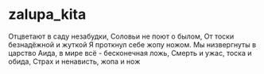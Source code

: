# zalupa_kita
Отцветают в саду незабудки,
Соловьи не поют о былом,
От тоски безнадёжной и жуткой
Я проткнул себе жопу ножом.
Мы низвергнуты в царство Аида,
в мире всё - бесконечная ложь,
Смерть и ужас, тоска и обида,
Страх и ненависть, жопа и нож
